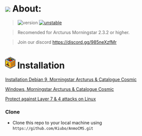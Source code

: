 # <img src="https://habborator.org/archive/icons/medium/go_arrow.gif"> About:


> ![version](https://img.shields.io/badge/production-2.0.0-green?logo=appveyor&style=flat-square) [![unstable](https://img.shields.io/badge/stability-stable-green?logo=appveyor&style=flat-square)](http://github.com/badges/stability-badges)

> Recomended for Arcturus Morningstar 2.3.2 or higher.

> Join our discord <a href="https://discord.gg/985neXzfMr">https://discord.gg/985neXzfMr</a>

# <img src="https://raw.githubusercontent.com/Wulles/eyethatseeseverything/master/pwrup_pins.gif"> Installation


<a href="">Installation Debian 9, Morningstar Arcturus & Catalogue Cosmic</a>

<a href="">Windows, Morningstar Arcturus & Catalogue Cosmic</a>

<a href="https://github.com/devraizer/Cosmic/wiki/Protect-against-Layer-7-and-4-attacks-on-Linux">Protect against Layer 7 & 4 attacks on Linux</a>

### Clone

- Clone this repo to your local machine using `https://github.com/Kiubo/AnmoCMS.git`

